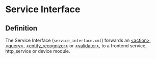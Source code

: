 # Service Interface

## Definition  
The Service Interface (`service_interface.xml`) forwards an [<action\>](/tdm_documentation/service_interface/elements/action), [<query\>](/tdm_documentation/service_interface/elements/query), [<entity_recognizer\>](/tdm_documentation/service_interface/elements/entity_recognizer) or [<validator\>](/tdm_documentation/service_interface/elements/validator),  to a frontend service, http_service or device module.
